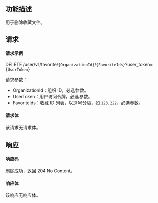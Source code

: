 ## 功能描述

用于删除收藏文件。


## 请求

#### 请求示例

DELETE /user/v1/favorite/`{OrganizationId}`/`{FavoriteIds}`?user_token=`{UserToken}`

请求参数：
- OrganizationId：组织 ID，必选参数。
- UserToken：用户访问令牌，必选参数。
- FavoriteIds：收藏 ID 列表，以逗号分隔，如 `123,222`，必选参数。

#### 请求体

该请求无请求体。

## 响应

#### 响应码

删除成功，返回 204 No Content。

#### 响应体

该响应无响应体。
